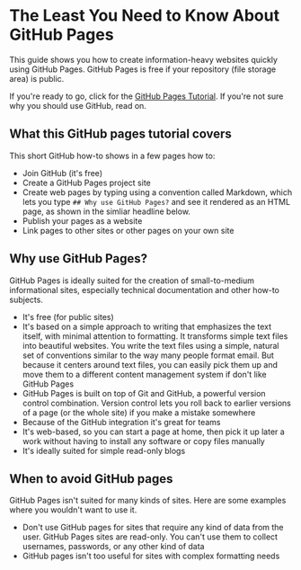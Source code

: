 # The Least You Need to Know About GitHub Pages

This guide shows you how to create information-heavy websites quickly using GitHub Pages.
GitHub Pages is free if your repository (file storage area) is public.

If you're ready to go, click for the [GitHub Pages Tutorial](./github-pages-tutorial.md).
If you're not sure why you should use GitHub, read on.

## What this GitHub pages tutorial covers

This short GitHub how-to shows in a few pages how to:

* Join GitHub (it's free)
* Create a GitHub Pages project site
* Create web pages by typing using a convention called Markdown, which lets
you type `## Why use GitHub Pages?` and see it rendered as an HTML page,
as shown in the simliar headline below.
* Publish your pages as a website
* Link pages to other sites or other pages on your own site

## Why use GitHub Pages?

GitHub Pages is ideally suited for the creation of small-to-medium informational sites, 
especially technical documentation and other how-to subjects.

* It's free (for public sites)
* It's based on a simple approach to writing that emphasizes the text itself, with minimal
attention to formatting. It transforms simple text files into beautiful websites. You write the text files using a simple, 
natural set of conventions similar to the way many people format email. But
because it centers around text files, you can easily pick them up and move them to a different
content management system if don't like GitHub Pages
* GitHub Pages is built on top of Git and GitHub, a powerful version control combination.
Version control lets you roll back to earlier versions of a page (or the whole site)
if you make a mistake somewhere
* Because of the GitHub integration it's great for teams
* It's web-based, so you can start a page at home, then pick it up later a work without having to 
install any software or copy files manually
* It's ideally suited for simple read-only blogs

## When to avoid GitHub pages

GitHub Pages isn't suited for many kinds of sites. 
Here are some examples where you wouldn't want to use it.

* Don't use GitHub pages for sites that require any kind of data from the user. GitHub Pages sites are read-only.
You can't use them to collect usernames, passwords, or any other kind of data
* GitHub pages isn't too useful for sites with complex formatting needs
